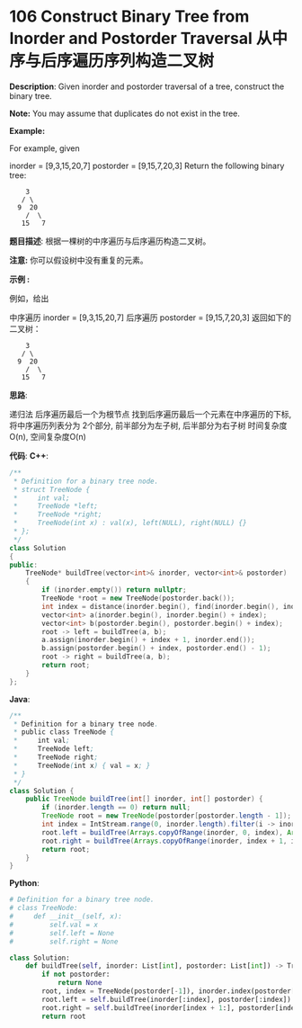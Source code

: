 # 106 Construct Binary Tree from Inorder and Postorder Traversal 从中序与后序遍历序列构造二叉树

__Description__:
Given inorder and postorder traversal of a tree, construct the binary tree.

__Note:__
You may assume that duplicates do not exist in the tree.

__Example:__

For example, given

inorder = [9,3,15,20,7]
postorder = [9,15,7,20,3]
Return the following binary tree:

```text
    3
   / \
  9  20
    /  \
   15   7
```

__题目描述__:
根据一棵树的中序遍历与后序遍历构造二叉树。

__注意:__
你可以假设树中没有重复的元素。

__示例 :__

例如，给出

中序遍历 inorder = [9,3,15,20,7]
后序遍历 postorder = [9,15,7,20,3]
返回如下的二叉树：

```text
    3
   / \
  9  20
    /  \
   15   7
```

__思路__:

递归法
后序遍历最后一个为根节点
找到后序遍历最后一个元素在中序遍历的下标, 将中序遍历列表分为 2个部分, 前半部分为左子树, 后半部分为右子树
时间复杂度O(n), 空间复杂度O(n)

__代码__:
__C++__:

```C++
/**
 * Definition for a binary tree node.
 * struct TreeNode {
 *     int val;
 *     TreeNode *left;
 *     TreeNode *right;
 *     TreeNode(int x) : val(x), left(NULL), right(NULL) {}
 * };
 */
class Solution 
{
public:
    TreeNode* buildTree(vector<int>& inorder, vector<int>& postorder) 
    {
        if (inorder.empty()) return nullptr;
        TreeNode *root = new TreeNode(postorder.back());
        int index = distance(inorder.begin(), find(inorder.begin(), inorder.end(), root -> val));
        vector<int> a(inorder.begin(), inorder.begin() + index);
        vector<int> b(postorder.begin(), postorder.begin() + index);
        root -> left = buildTree(a, b);
        a.assign(inorder.begin() + index + 1, inorder.end());
        b.assign(postorder.begin() + index, postorder.end() - 1);
        root -> right = buildTree(a, b);
        return root;
    }
};
```

__Java__:

```Java
/**
 * Definition for a binary tree node.
 * public class TreeNode {
 *     int val;
 *     TreeNode left;
 *     TreeNode right;
 *     TreeNode(int x) { val = x; }
 * }
 */
class Solution {
    public TreeNode buildTree(int[] inorder, int[] postorder) {
        if (inorder.length == 0) return null;
        TreeNode root = new TreeNode(postorder[postorder.length - 1]);
        int index = IntStream.range(0, inorder.length).filter(i -> inorder[i] == root.val).findFirst().orElse(-1);
        root.left = buildTree(Arrays.copyOfRange(inorder, 0, index), Arrays.copyOfRange(postorder, 0, index));
        root.right = buildTree(Arrays.copyOfRange(inorder, index + 1, inorder.length), Arrays.copyOfRange(postorder, index, postorder.length - 1));
        return root;
    }
}
```

__Python__:

```Python
# Definition for a binary tree node.
# class TreeNode:
#     def __init__(self, x):
#         self.val = x
#         self.left = None
#         self.right = None

class Solution:
    def buildTree(self, inorder: List[int], postorder: List[int]) -> TreeNode:
        if not postorder:
            return None
        root, index = TreeNode(postorder[-1]), inorder.index(postorder[-1])
        root.left = self.buildTree(inorder[:index], postorder[:index])
        root.right = self.buildTree(inorder[index + 1:], postorder[index:-1])
        return root
```
